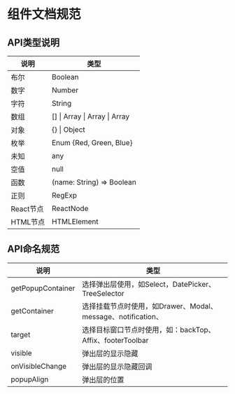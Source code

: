 # 组件文档规范

## API类型说明

|    说明      |    类型    |
|    ---      |    ---     |
|    布尔      |    Boolean                                                   |
|    数字      |    Number                                                    |
|    字符      |    String                                                    |
|    数组      |    [] \| Array \| Array<Number> \| Array<String>             |
|    对象      |    {} \| Object                                              | 
|    枚举      |    Enum {Red, Green, Blue}                                   |
|    未知      |    any                                                       |
|    空值      |    null                                                      |
|    函数      |    (name: String) => Boolean                                 |
|    正则      |    RegExp                                                    |
|    React节点 |    ReactNode                                                 |
|    HTML节点  |    HTMLElement                                               |


## API命名规范

|    说明      |    类型    |
|    ---      |    ---     |
| getPopupContainer | 选择弹出层使用，如Select，DatePicker、TreeSelector  |
| getContainer      | 选择挂载节点时使用，如Drawer、Modal、message、notification、 |
| target            | 选择目标窗口节点时使用，如：backTop、Affix、footerToolbar |
| visible           | 弹出层的显示隐藏 |
| onVisibleChange   | 弹出层的显示隐藏回调 |
| popupAlign        | 弹出层的位置 |
